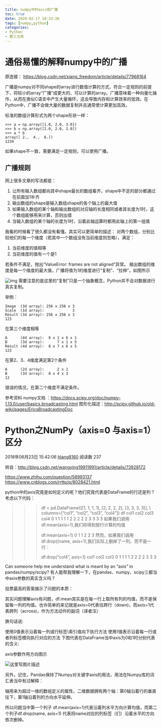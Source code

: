 ```yaml
---
title: numpy中的axis和广播
toc: true
date: 2020-02-17 18:23:26
tags: [numpy,python]
categories:
- Python
- 第三方库
---
```


# 通俗易懂的解释numpy中的广播
<!--more-->
原连接： https://blog.csdn.net/xiang_freedom/article/details/77968164

广播是numpy对不同shape的array进行数值计算的方式，符合一定规则的前提下，将较小的array“广播”成更大的、可以计算的array。广播意味着一种向量化操作，从而在类似C语言中产生大量循环，这会导致内存和计算效率的低效。在Python中，广播不会做大量的数据复制并且通常使计算更加高效。

标准的数组计算形式为两个shape形状一样：

```
>>> a = np.array([1.0, 2.0, 3.0])
>>> b = np.array([2.0, 2.0, 2.0])
>>> a * b
array([ 2.,  4.,  6.])
1234
```

如果shape不一致，需要满足一定规则，可以使用广播。

## 广播规则

网上很多文章的写法都是：

1. 让所有输入数组都向其中shape最长的数组看齐，shape中不足的部分都通过在前面加1补齐
2. 输出数组的shape是输入数组shape的各个轴上的最大值
3. 如果输入数组的某个轴和输出数组的对应轴的长度相同或者其长度为1时，这个数组能够用来计算，否则出错
4. 当输入数组的某个轴的长度为1时，沿着此轴运算时都用此轴上的第一组值

我看的时候看了很久都没有看懂。其实可以更简单的描述： 
对两个数组，分别比较他们的每一个维度（若其中一个数组没有当前维度则忽略），满足：

1. 当前维度的值相等
2. 当前维度的值有一个是1

若条件不满足，抛出“ValueError: frames are not aligned”异常。 
输出数组的维度是每一个维度的最大值，广播将值为1的维度进行“复制”、“拉伸”，如图所示

![img](image/123.gif) 
需要注意的是这里的“复制”只是一个抽象概念，Python并不会对数据进行真实复制。

举例：

```
Image  (3d array): 256 x 256 x 3
Scale  (1d array):             3
Result (3d array): 256 x 256 x 3
123
```

在第三个维度相等

```
A      (4d array):  8 x 1 x 6 x 1
B      (3d array):      7 x 1 x 5
Result (4d array):  8 x 7 x 6 x 5
123
```

在第2、3、4维度满足第2个条件

```
A      (2d array):      2 x 1
B      (3d array):  8 x 4 x 3
12
```

错误的情况，在第二个维度不满足条件。

参考资料 
numpy文档 ：https://docs.scipy.org/doc/numpy-1.13.0/user/basics.broadcasting.html 
图形化描述：http://scipy.github.io/old-wiki/pages/EricsBroadcastingDoc





#  Python之NumPy（axis=0 与axis=1）区分

2018年06月23日 15:42:06 [hlang8160](https://me.csdn.net/hlang8160) 阅读数 237



转自：http://blog.csdn.net/wangying19911991/article/details/73928172

https://www.zhihu.com/question/58993137 
https://www.cnblogs.com/rrttp/p/8028421.html

python中的axis究竟是如何定义的呢？他们究竟代表是DataFrame的行还是列？考虑以下代码：

> > > df = pd.DataFrame([[1, 1, 1, 1], [2, 2, 2, 2], [3, 3, 3, 3]], \ 
> > > columns=[“col1”, “col2”, “col3”, “col4”]) 
> > > df 
> > > col1 col2 col3 col4 
> > > 0 1 1 1 1 
> > > 1 2 2 2 2 
> > > 2 3 3 3 3 
> > > 如果我们调用df.mean(axis=1),我们将得到按行计算的均值
> > >
> > > df.mean(axis=1) 
> > > 0 1 
> > > 1 2 
> > > 2 3 
> > > 然而，如果我们调用 df.drop((name, axis=1),我们实际上删掉了一列，而不是一行：
> > >
> > > df.drop(“col4”, axis=1) 
> > > col1 col2 col3 
> > > 0 1 1 1 
> > > 1 2 2 2 
> > > 2 3 3 3

Can someone help me understand what is meant by an “axis” in pandas/numpy/scipy? 
有人能帮我理解一下，在pandas、numpy、scipy三都当中axis参数的真实含义吗？

投票最高的答案揭示了问题的本质：

其实问题理解axis有问题，df.mean其实是在每一行上取所有列的均值，而不是保留每一列的均值。也许简单的来记就是axis=0代表往跨行（down)，而axis=1代表跨列（across)，作为方法动作的副词（译者注）

换句话说:

使用0值表示沿着每一列或行标签\索引值向下执行方法 
使用1值表示沿着每一行或者列标签模向执行对应的方法 
下图代表在DataFrame当中axis为0和1时分别代表的含义:

axis参数作用方向图示

![这里写图片描述](image/70-2401463.png)

另外，记住，Pandas保持了Numpy对关键字axis的用法，用法在Numpy库的词汇表当中有过解释：

轴用来为超过一维的数组定义的属性，二维数据拥有两个轴：第0轴沿着行的垂直往下，第1轴沿着列的方向水平延伸。

所以问题当中第一个列子 df.mean(axis=1)代表沿着列水平方向计算均值，而第二个列子df.drop(name, axis=1) 代表将name对应的列标签（们）沿着水平的方向依次删掉。
